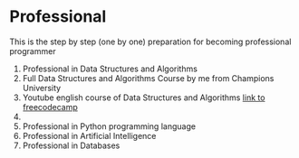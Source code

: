 # Professional
This is the step by step (one by one) preparation for becoming professional programmer

1) Professional in Data Structures and Algorithms
  1) Full Data Structures and Algorithms Course by me from Champions University
  2) Youtube english course of Data Structures and Algorithms [link to freecodecamp](https://youtu.be/8hly31xKli0)
  3) 
3) Professional in Python programming language
4) Professional in Artificial Intelligence
5) Professional in Databases
